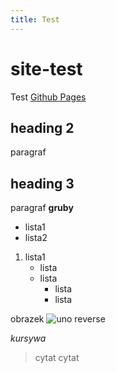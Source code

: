 ```yaml
---
title: Test
---
```


# site-test
Test [Github Pages](pages.github.com)

## heading 2
paragraf
## heading 3
paragraf **gruby**

- lista1
- lista2
1. lista1
   - lista
   - lista
     - lista
     - lista

obrazek
![uno reverse](https://user-images.githubusercontent.com/103094889/162811443-846cd7e2-3fb5-4136-bfd6-db4b31d86a1c.png)

*kursywa*
> cytat
> cytat
